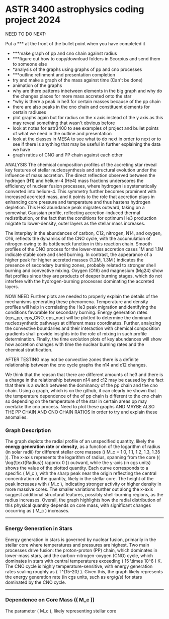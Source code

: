 # ASTR 3400 astrophysics coding project 2024

NEED TO DO NEXT:      

Put a *** at the front of the bullet point when you have completed it

- ***make graph of pp and cno chain against radius 
- ***figure out how to copy/download folders in Scorpius and send them to someone else
- *analysis of the graphs using graphs of pp and cno processes
- ***outline refinment and presentation completion
- try and make a graph of the mass against time (Can't be done)
- animation of the graphs
- why are there patterns inbetween elements in the big graph and why do the changes places for more mass accreted onto the star
- *why is there a peak in he3 for certain masses because of the pp chain
- there are also peaks in the cno chain and constituent elements for certain radiuses
- plot graphs again but for radius on the x axis instead of the y axis as this may reveal something that wasn't obvious before
- look at notes for astr3400 to see examples of project and bullet points of what we need in the outline and presentation
- look at the classes in MESA to see what to do next in order to next or to see if there is anything that may be useful in further explaining the data we have
- graph ratios of CNO and PP chain against each other

ANALYSIS
The chemical composition profiles of the accreting star reveal key features of stellar nucleosynthesis and structural evolution under the influence of mass accretion. 
The direct reflection observed between the hydrogen (H1) and helium-4 (He4) mass fractions underscores the efficiency of nuclear fusion processes, where hydrogen is 
systematically converted into helium-4. This symmetry further becomes prominent with increased accreted mass, and it points to the role that accretion plays in enhancing 
core pressure and temperature and thus hastens hydrogen depletion. This He3 abundance peak migrates outward, taking on a somewhat Gaussian profile, reflecting 
accretion-induced thermal redistribution, or the fact that the conditions for optimum He3 production migrate to lower-density, outer layers as the stellar mass increases.

The interplay in the abundances of carbon, C12, nitrogen, N14, and oxygen, O16, reflects the dynamics of the CNO cycle, with the accumulation of nitrogen owing to its
bottleneck function in this reaction chain. Smooth profiles of the CNO process for the lower-mass accretion cases 1M and 1.1M indicate stable core and shell burning. 
In contrast, the appearance of a higher peak for higher accreted masses (1.2M, 1.3M ) indicates the presence of secondary burning zones, probably related to stronger 
shell burning and convective mixing. Oxygen (O16) and magnesium (Mg24) show flat profiles since they are products of deeper burning stages, which do not interfere with 
the hydrogen-burning processes dominating the accreted layers.

NOW NEED
Further plots are needed to properly explain the details of the mechanisms generating these phenomena. Temperature and density profiles will help in 
correlating the He3 peak migration andidentifying the conditions favorable for secondary burning. Energy generation rates (eps_pp, eps_CNO, eps_nuc) will be plotted to 
determine the dominant nucleosynthetic pathways at different mass coordinates. Further, analyzing the convective boundaries and their interaction with chemical composition
gradients shall provide insights into the role of mixing in such profile determination. Finally, the time evolution plots of key abundances will show how accretion changes
with time the nuclear burning rates and the chemical stratification.

AFTER TESTING
may not be convective zones
there is a definite relationship between the cno cycle graphs the n14 and c12 changes.

We think that the reason that there are different amounts of he3 and there is a change in the relationship between n14 and c12 may be caused by the fact that there is a 
switch between the dominancy of the pp chain and the cno chain. Using a graph, which is on the github, it can clearly be shown that the temperature dependence of the of 
pp chain is different to the cno chain so depending on the temperature of the star in certain areas pp may overtake the cno process. Need to plot these graphs AND MAYBE 
ALSO THE PP CHAIN AND CNO CHAIN RATIOS in order to try and explain these anomalies.




### Graph Description

The graph depicts the radial profile of an unspecified quantity, likely the **energy generation rate** or **density**, as a function of the logarithm of radius (in solar radii) for different stellar core masses (\( M_c = 1.0, 1.1, 1.2, 1.3, 1.35 \)). 
The x-axis represents the logarithm of radius, spanning from the core (\( \log(\text{Radius}) \approx 0 \)) outward, while the y-axis (in cgs units) shows the value of the plotted quantity. 
Each curve corresponds to a specific \( M_c \), with the sharp peak near the origin reflecting the central concentration of the quantity, likely in the stellar core.
The height of the peak increases with \( M_c \), indicating stronger activity or higher density in more massive cores. 
The smaller variations further out along the x-axis suggest additional structural features, possibly shell-burning regions, as the radius increases.
Overall, the graph highlights how the radial distribution of this physical quantity depends on core mass, with significant changes occurring as \( M_c \) increases.

---

### Energy Generation in Stars

Energy generation in stars is governed by nuclear fusion, primarily in the stellar core where temperatures and pressures are highest. 
Two main processes drive fusion: the proton-proton (PP) chain, which dominates in lower-mass stars, and the carbon-nitrogen-oxygen (CNO) cycle, which dominates in stars with central temperatures exceeding \( 15 \times 10^6 \) K.
The CNO cycle is highly temperature-sensitive, with energy generation rates scaling roughly as \( T^{15-20} \). 
Given this, the graph likely represents the energy generation rate (in cgs units, such as erg/g/s) for stars dominated by the CNO cycle.

---

### Dependence on Core Mass (\( M_c \))

The parameter \( M_c \), likely representing stellar core
